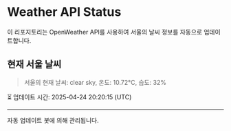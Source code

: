 
# Weather API Status

이 리포지토리는 OpenWeather API를 사용하여 서울의 날씨 정보를 자동으로 업데이트합니다.

## 현재 서울 날씨
> 서울의 현재 날씨: clear sky, 온도: 10.72°C, 습도: 32%

⏳ 업데이트 시간: 2025-04-24 20:20:15 (UTC)

---
자동 업데이트 봇에 의해 관리됩니다.
